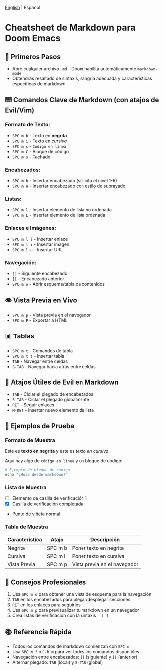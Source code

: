 [English](./emacs.markdown.cheatsheet.md) | Español

# Cheatsheet de Markdown para Doom Emacs
## 📝 **Primeros Pasos**
- Abre cualquier archivo `.md` - Doom habilita automáticamente `markdown-mode`
- Obtendrás resaltado de sintaxis, sangría adecuada y características específicas de markdown

## ⌨️ **Comandos Clave de Markdown** (con atajos de Evil/Vim)

### **Formato de Texto:**
- `SPC m b` - Texto en **negrita**
- `SPC m i` - Texto en *cursiva*
- `SPC m c` - `Código en línea`
- `SPC m C` - Bloque de código
- `SPC m s` - ~~Tachado~~

### **Encabezados:**
- `SPC m h` - Insertar encabezado (solicita el nivel 1-6)
- `SPC m H` - Insertar encabezado con estilo de subrayado

### **Listas:**
- `SPC m l` - Insertar elemento de lista no ordenada
- `SPC m L` - Insertar elemento de lista ordenada

### **Enlaces e Imágenes:**
- `SPC m l l` - Insertar enlace
- `SPC m l i` - Insertar imagen
- `SPC m l u` - Insertar URL

### **Navegación:**
- `]]` - Siguiente encabezado
- `[[` - Encabezado anterior
- `SPC m o` - Abrir esquema/tabla de contenidos

## 👁️ **Vista Previa en Vivo**
- `SPC m p` - Vista previa en el navegador
- `SPC m P` - Exportar a HTML

## 📊 **Tablas**
- `SPC m t` - Comandos de tabla
- `SPC m t t` - Insertar tabla
- `TAB` - Navegar entre celdas
- `S-TAB` - Navegar hacia atrás entre celdas

## 🎯 **Atajos Útiles de Evil en Markdown**
- `TAB` - Ciclar el plegado de encabezados
- `S-TAB` - Ciclar el plegado globalmente
- `RET` - Seguir enlaces
- `M-RET` - Insertar nuevo elemento de lista

## 🧪 **Ejemplos de Prueba**

### Formato de Muestra
Este es **texto en negrita** y este es *texto en cursiva*.

Aquí hay algo de `código en línea` y un bloque de código:

```bash
# Ejemplo de bloque de código
echo "¡Hola desde markdown!"
```

### Lista de Muestra
- [ ] Elemento de casilla de verificación 1
- [x] Casilla de verificación completada
- Punto de viñeta normal

### Tabla de Muestra
| Característica | Atajo   | Descripción              |
|----------------|---------|--------------------------|
| Negrita        | SPC m b | Poner texto en negrita   |
| Cursiva        | SPC m i | Poner texto en cursiva   |
| Vista Previa   | SPC m p | Vista previa en el navegador |

## 🚀 **Consejos Profesionales**
1. Usa `SPC m o` para obtener una vista de esquema para la navegación
2. `TAB` en los encabezados para plegar/desplegar secciones
3. `RET` en los enlaces para seguirlos
4. Usa `SPC m p` para previsualizar tu markdown en un navegador
5. Crea listas de verificación con la sintaxis `- [ ]`

## 📚 **Referencia Rápida**
- Todos los comandos de markdown comienzan con `SPC m`
- Usa `SPC m ?` o `C-h m` para ver todos los comandos disponibles
- Navegación entre encabezados: `]]` (siguiente) y `[[` (anterior)
- Alternar plegado: `TAB` (local) y `S-TAB` (global)
